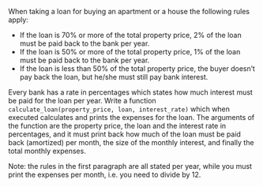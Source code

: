When taking a loan for buying an apartment or a house the following rules apply:

* If the loan is 70% or more of the total property price, 2% of the loan must be paid back to the bank per year.
* If the loan is 50% or more of the total property price, 1% of the loan must be paid back to the bank per year.
* If the loan is less than 50% of the total property price, the buyer doesn’t pay back the loan, but he/she must still pay bank interest.

Every bank has a rate in percentages which states how much interest must be paid for the loan per year. Write a function `calculate_loan(property_price, loan, interest_rate)` which when executed calculates and prints the expenses for the loan. The arguments of the function are the property price, the loan and the interest rate in percentages, and it must print back how much of the loan must be paid back (amortized) per month, the size of the monthly interest, and finally the total monthly expenses.

Note:​ the rules in the first paragraph are all stated per year, while you must print the expenses per month, i.e. you need to divide by 12.
